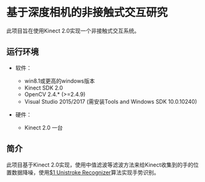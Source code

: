 # 基于深度相机的非接触式交互研究

此项目旨在使用Kinect 2.0实现一个非接触式交互系统。


## 运行环境

- 软件：
    - win8.1或更高的windows版本
    - Kinect SDK 2.0
    - OpenCV 2.4.* (>=2.4.9)
    - Visual Studio 2015/2017 (需安装Tools and Windows SDK 10.0.10240)

- 硬件：
    - Kinect 2.0 一台

## 简介

此项目基于Kinect 2.0实现，使用中值滤波等滤波方法来给Kinect收集到的手的位置数据降噪，使用[$1 Unistroke Recognizer][1]算法实现手势识别。


[1]: http://depts.washington.edu/madlab/proj/dollar/index.html
